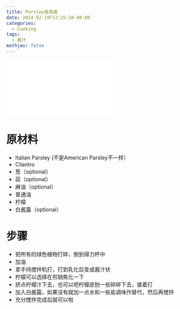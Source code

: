 ```yaml
---
title: Parsley香菜酱
date: 2024-02-19T17:25:18-08:00
categories:
  - Cooking
tags:
  - 酱汁
mathjax: false
---
```

<iframe src="//player.bilibili.com/player.html?aid=479199838&bvid=BV1oM411A79u&cid=1001626844&p=1" scrolling="no" border="0" frameborder="no" framespacing="0" allowfullscreen="true"> </iframe>

# 原材料

- Italian Parsley (不是American Parsley不一样）
- Cilantro
- 葱（optional）
- 蒜（optional）
- 麻油（optional）
- 普通油
- 柠檬
- 白酱露（optional）

# 步骤

- 把所有的绿色植物打碎，倒到得力杯中
- 加油
- 拿手持搅拌机打，打到乳化后变成酱汁状
- 柠檬可以选择在煎锅焦化一下
- 挤点柠檬汁下去，也可以吧柠檬皮刨一些碎碎下去，接着打
- 加入白酱露，如果没有就加一点水和一些盐调味作替代，然后再搅拌
- 充分搅拌完成后就可以啦




